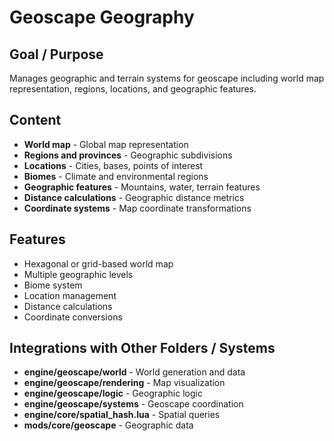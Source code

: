 # Geoscape Geography

## Goal / Purpose
Manages geographic and terrain systems for geoscape including world map representation, regions, locations, and geographic features.

## Content
- **World map** - Global map representation
- **Regions and provinces** - Geographic subdivisions
- **Locations** - Cities, bases, points of interest
- **Biomes** - Climate and environmental regions
- **Geographic features** - Mountains, water, terrain features
- **Distance calculations** - Geographic distance metrics
- **Coordinate systems** - Map coordinate transformations

## Features
- Hexagonal or grid-based world map
- Multiple geographic levels
- Biome system
- Location management
- Distance calculations
- Coordinate conversions

## Integrations with Other Folders / Systems
- **engine/geoscape/world** - World generation and data
- **engine/geoscape/rendering** - Map visualization
- **engine/geoscape/logic** - Geographic logic
- **engine/geoscape/systems** - Geoscape coordination
- **engine/core/spatial_hash.lua** - Spatial queries
- **mods/core/geoscape** - Geographic data
